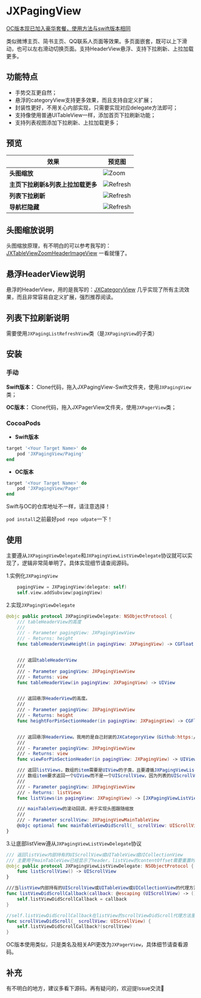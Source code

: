 # JXPagingView

[OC版本现已加入豪华套餐，使用方法与swift版本相同](https://github.com/pujiaxin33/JXPagingView/tree/master/JXPagingView-OC)

类似微博主页、简书主页、QQ联系人页面等效果。多页面嵌套，既可以上下滑动，也可以左右滑动切换页面。支持HeaderView悬浮、支持下拉刷新、上拉加载更多。

## 功能特点

- 手势交互更自然；
- 悬浮的categoryView支持更多效果，而且支持自定义扩展；
- 封装性更好，不用关心内部实现，只需要实现对应delegate方法即可；
- 支持像使用普通UITableView一样，添加首页下拉刷新功能；
- 支持列表视图添加下拉刷新、上拉加载更多；

## 预览

| 效果  | 预览图 |
|-------|-------|
| **头图缩放** | ![Zoom](https://github.com/pujiaxin33/JXPagingView/blob/master/JXPagingView/Gif/Zoom.gif) | 
| **主页下拉刷新&列表上拉加载更多** | ![Refresh](https://github.com/pujiaxin33/JXPagingView/blob/master/JXPagingView/Gif/Refresh.gif) |
| **列表下拉刷新** | ![Refresh](https://github.com/pujiaxin33/JXPagingView/blob/master/JXPagingView/Gif/ListRefresh.gif) |
| **导航栏隐藏** | ![Refresh](https://github.com/pujiaxin33/JXPagingView/blob/master/JXPagingView/Gif/NaviHidden.gif) |

## 头图缩放说明
头图缩放原理，有不明白的可以参考我写的：[JXTableViewZoomHeaderImageView](https://github.com/pujiaxin33/JXTableViewZoomHeaderImageView)  一看就懂了。

## 悬浮HeaderView说明
悬浮的HeaderView，用的是我写的：[JXCategoryView](https://github.com/pujiaxin33/JXCategoryView) 几乎实现了所有主流效果，而且非常容易自定义扩展，强烈推荐阅读。

## 列表下拉刷新说明

需要使用`JXPagingListRefreshView`类（是`JXPagingView`的子类）

## 安装

### 手动

**Swift版本：** Clone代码，拖入JXPagingView-Swift文件夹，使用`JXPagingView`类；

**OC版本：** Clone代码，拖入JXPagerView文件夹，使用`JXPagerView`类；

### CocoaPods

- **Swift版本**
```ruby
target '<Your Target Name>' do
    pod 'JXPagingView/Paging'
end
```

- **OC版本**
```ruby
target '<Your Target Name>' do
    pod 'JXPagingView/Pager'
end
```

Swift与OC的仓库地址不一样，请注意选择！

`pod install`之前最好`pod repo udpate`一下！


## 使用

主要遵从`JXPagingViewDelegate`和`JXPagingViewListViewDelegate`协议就可以实现了，逻辑非常简单明了。具体实现细节请查阅源码。

1.实例化`JXPagingView`
```swift
    pagingView = JXPagingView(delegate: self)
    self.view.addSubview(pagingView)
```

2.实现`JXPagingViewDelegate`
```swift
@objc public protocol JXPagingViewDelegate: NSObjectProtocol {
    /// tableHeaderView的高度
    ///
    /// - Parameter pagingView: JXPagingViewView
    /// - Returns: height
    func tableHeaderViewHeight(in pagingView: JXPagingView) -> CGFloat


    /// 返回tableHeaderView
    ///
    /// - Parameter pagingView: JXPagingViewView
    /// - Returns: view
    func tableHeaderView(in pagingView: JXPagingView) -> UIView


    /// 返回悬浮HeaderView的高度。
    ///
    /// - Parameter pagingView: JXPagingViewView
    /// - Returns: height
    func heightForPinSectionHeader(in pagingView: JXPagingView) -> CGFloat


    /// 返回悬浮HeaderView。我用的是自己封装的JXCategoryView（Github:https://github.com/pujiaxin33/JXCategoryView），你也可以选择其他的三方库或者自己写
    ///
    /// - Parameter pagingView: JXPagingViewView
    /// - Returns: view
    func viewForPinSectionHeader(in pagingView: JXPagingView) -> UIView

    /// 返回listViews，数组的item需要是UIView的子类，且要遵循JXPagingViewListViewDelegate。
    /// 数组item要求返回一个UIView而不是一个UIScrollView，因为列表的UIScrollView一般是被包装到一个view里面，里面会处理数据源和其他逻辑。
    ///
    /// - Parameter pagingView: JXPagingViewView
    /// - Returns: listViews
    func listViews(in pagingView: JXPagingView) -> [JXPagingViewListViewDelegate & UIView]

    /// mainTableView的滚动回调，用于实现头图跟随缩放
    ///
    /// - Parameter scrollView: JXPagingViewMainTableView
    @objc optional func mainTableViewDidScroll(_ scrollView: UIScrollView)
}
```

3.让底部listView遵从`JXPagingViewListViewDelegate`协议
```swift
/// 返回listView内部持有的UIScrollView或UITableView或UICollectionView
/// 主要用于mainTableView已经显示了header，listView的contentOffset需要重置时，内部需要访问到外部传入进来的listView内的scrollView
@objc public protocol JXPagingViewListViewDelegate: NSObjectProtocol {
    func listScrollView() -> UIScrollView
}

///当listView内部持有的UIScrollView或UITableView或UICollectionView的代理方法`scrollViewDidScroll`回调时，需要调用该代理方法传入的callback
func listViewDidScrollCallback(callback: @escaping (UIScrollView) -> ()) {
    self.listViewDidScrollCallback = callback
}

//self.listViewDidScrollCallback在listView的scrollViewDidScroll代理方法里面回调
func scrollViewDidScroll(_ scrollView: UIScrollView) {
    self.listViewDidScrollCallback?(scrollView)
}
```

OC版本使用类似，只是类名及相关API更改为`JXPagerView`，具体细节请查看源码。


## 补充

有不明白的地方，建议多看下源码。再有疑问的，欢迎提Issue交流🤝


